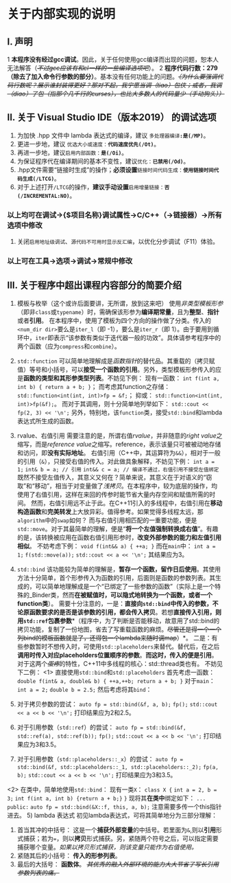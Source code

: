 # 关于内部实现的说明

## I. 声明

1 **本程序没有经过gcc调试**。因此，关于任何使用gcc编译而出现的问题，恕本人无法解答（~~*不过gcc应该有和cl一样的一些编译选项吧*~~）。
2 **程序代码行数：279（除去了加入命令行参数的部分）**。基本没有任何功能上的问题。~~*（为什么要强调代码行数呢？展示谁封装得更好？那对不起，我宁愿当调（tiao）包侠；或者，我调（diao）了包（指那个几千行的curses），也比大多数人的代码量少（手动狗头））*~~

## II. 关于 Visual Studio IDE（版本2019） 的调试选项

  1) 为加快 .hpp 文件中 lambda 表达式的编译，建议 `多处理器编译`**`:是(/MP)`**。
  2) 更进一步地，建议 `优选大小或速度：`**`代码速度优先(/Ot)`**。
  3) 再进一步地，建议`启用内部函数：`**`是(/Oi)`**。
  4) 为保证程序代在编译期间的基本不变性，建议`优化：`**`已禁用(/Od)`**。
  5) .hpp文件需要“链接时生成”的操作；**必须设置**`链接时间代码生成：`**`使用链接时间代码生成(/LTCG)`**。
  6) 对于上述打开`/LTCG`的操作，**建议手动设置**`启用增量链接：`**`否(/INCREMENTAL:NO)`**。

### 以上均可在**调试->{$项目名称}调试属性->C/C++（->链接器）->所有选项**中修改

  1) 关闭`启用地址级调试`、`源代码不可用时显示反汇编`，以优化分步调试（F11）体验。
  
### 以上可在**工具->选项->调试->常规**中修改

## III. 关于程序中超出课程内容部分的简要介绍

1) 模板与枚举（这个或许后面要讲，无所谓，放到这来吧）
  使用*非类型模板形参*（即非`class`或`typename`）时，需确保该形参为**编译期常量**，且为**整型**、**指针**或者**引用**。
  在本程序中，使用了模板为四个方向的操作做了分类。传入的`<num_dir dir>`要么是`iter_l`（即 -1），要么是`iter_r`（即 1）。由于要用到循环中，`iter`即表示“该参数有类似于迭代器一般的功效”。具体请参考程序中的两个函数（应为`compress`和`combine`）。
2) `std::function`
  可以简单地理解成是*函数指针*的替代品。其重载的（拷贝赋值）等号和小括号，可以**接受一个函数的引用**。另外，类型模板形参传入的应是**函数的类型和其形参类型列表**。不妨见下例：
  现有一函数：
  `int f(int a, int b) { return a + b; }`；
  而考虑其function之存储：
  `std::function<int(int, int)>fp = &f;`；
  抑或：
  `std::function<int(int, int)>fp(&f);`。
  而对于其调用，则十分简单地列举如下：
  `std::cout << fp(2, 3) << '\n';`
  另外，特别地，该`function`类，接受`std::bind`和lambda表达式所生成的函数。
3) rvalue、右值引用
  需要注意的是，所谓右值*rvalue*，并非随意的*right value*之缩写，而是*reference value*之缩写。reference，表示该量只可被被动地存储和访问，即**没有实际地址**。
  右值引用（C++中，其运算符为`&&`），相对于一般的引用（`&`），只接受右值的传入。对此做具象解释，不妨见下例：
  `int a = 1;`
  `int& b = a; // 引用`
  `int&& c = a; // 编译不通过，右值引用不接受左值绑定`
  既然不接受左值传入，其意义又何在？简单来说，其意义在于对语义的“窃取”和“移动”，相当于对变量做了*浅拷贝*。在本程序中，较为底层的操作，均使用了右值引用，这样在来回的传参时能节省大量内存空间和赋值所需的时间。
  然而，右值引用远不止于此。在C++11引入的多线程中，右值引用在**移动构造函数**和**完美转发**上大放异彩。值得参考。如果觉得多线程太远，那`algorithm`中的`swap`如何？
  而与右值引用相匹配的一重要功能，便是`std::move`。对于其最简单的理解，便是“**将一个左值强制转换成右值**”。有趣的是，该转换被应用在函数右值引用形参时，**改变外部参数的能力和左值引用相似**。
  不妨考虑下例：
  `void f(int&& a) { ++a; }`
  而在`main`中：
  `int a = 1;`
  `f(std::move(a));`
  `std::cout << a << '\n';`
  其结果应为3。
4) `std::bind`
 该功能较为简单的理解是，**暂存一个函数，留作日后使用**。其使用方法十分简单，首个形参传入为函数的引用，后面则是函数的参数列表。其生成的，可以简单地理解成是一个“已绑定了一些参数的函数”（实际上是一个特殊的_Binder类，然而**在被赋值时，可以隐式地转换为一个函数，或者一个function类**）。
 需要十分注意的，一是：**直接向`std::bind`中传入的参数，不论原函数要求的是否是该参数的引用，都会传入拷贝**。若想**直接传入引用，则用`std::ref`包裹参数***（程序中，为了判断是否能移动，故意用了std::bind的拷贝功能，复制了一份地图，省去了写重载函数的麻烦。~~尽管还是得一个一个列bind的模板函数就是了，还得包一个lambda来随时调map~~）*。
 二是：有些参数暂时不想传入时，可使用`std::placeholders`来替代。替代后，在之后**调用时传入对应placeholders位置顺序的参数**。**而这时，传入的便是引用**。
 对于这两个~~*蛋疼*~~的特性，C++11中多线程的核心：std::thread类也有。
 不妨见下二例：
<1> 直接使用`std::bind`和`std::placeholders`
首先考虑一函数：
`double f(int& a, double& b) { ++a,++b; return a + b; }`
对于`main`：
`int a = 2;`
`double b = 2.5;`
然后考虑将其`bind`：

1) 对于拷贝参数的尝试：
`auto fp = std::bind(&f, a, b);`
`fp();`
`std::cout << a << b << '\n';`
打印结果应为2和2.5。

2) 对于引用参数（`std::ref`）的尝试：
`auto fp = std::bind(&f, std::ref(a), std::ref(b));`
`fp();`
`std::cout << a << b << '\n';`
打印结果应为3和3.5。

3) 对于引用参数（`std::placeholders::_x`）的尝试：
`auto fp = std::bind(&f, std::placeholders::_1, std::placeholders::_2);`
`fp(a, b);`
`std::cout << a << b << '\n';`
打印结果应为3和3.5。

<2> 在类中，简单地使用`std::bind`：
现有一类`X`：
`class X {`
`int a = 2, b = 3;`
`int f(int a, int b) {return a + b;}`
`}`
现将其**在类中**绑定如下：
`...`
`public:`
`auto fp = std::bind(&X::f, this, a, b);`
注意需要多传一个this指针进去。
5) lambda 表达式
  初见lambda表达式，可将其简单地分为三部分理解：

  1) 首当其冲的中括号：
   这是一个**捕获外部变量**的中括号。若里面为`&`,则以**引用**形式捕获；若为`=`，则以**拷贝**形式捕获。另，紧随两个符号之后，可以指定需要捕获哪个变量。*如果以拷贝形式捕获，则该变量只能作为右值使用。*
  2) 紧随其后的小括号：
   **传入的形参列表**。
  3) 最后的大括号：
   **函数体**。
   ~~*其优秀的融入外部环境的能力大大节省了写长引用参数列表的痛。*~~
  
